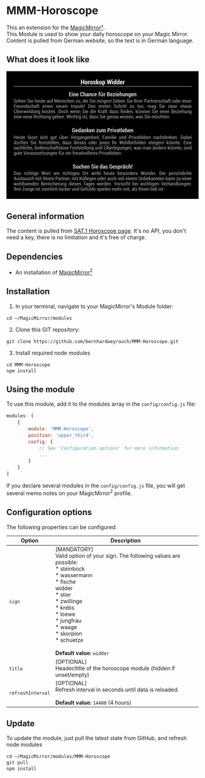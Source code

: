 # MMM-Horoscope
This an extension for the [MagicMirror²](https://magicmirror.builders/).
<br>This Module is used to show your daily horoscope on your Magic Mirror.
<br>Content is pulled from German website, so the text is in German language.

## What does it look like
![](MMM-Horoscope.jpg)

## General information
The content is pulled from [SAT.1 Horoscope page](https://www.sat1.de/ratgeber/horoskop/tageshoroskop).
It's no API, you don't need a key, there is no limitation and it's free of charge.

## Dependencies
  * An installation of [MagicMirror<sup>2</sup>](https://github.com/MichMich/MagicMirror)

## Installation
1. In your terminal, navigate to your MagicMirror's Module folder:
````
cd ~/MagicMirror/modules
````

2. Clone this GIT repository:
````
git clone https://github.com/bernhardweyrauch/MMM-Horoscope.git
````

3. Install required node modules
````
cd MMM-Horoscope
npm install
````

## Using the module
To use this module, add it to the modules array in the `config/config.js` file:
````javascript
modules: [
    {
        module: 'MMM-Horoscope',
        position: 'upper_third',
        config: {
            // See 'Configuration options' for more information.
            ...
        }
    }
]
````
If you declare several modules in the `config/config.js` file, you will get several memo notes on your MagicMirror<sup>2</sup> profile.

## Configuration options
The following properties can be configured:

| Option                     | Description
| -------------------------- | -----------
| `sign`                 | [MANDATORY]<br>Valid option of your sign. The following values are possible:<br>* steinbock<br>* wassermann<br>* fische<br> widder<br>* stier<br>* zwillinge<br>* krebs<br>* loewe<br>* jungfrau<br>* waage<br>* skorpion<br>* schuetze<br><br> **Default value:** `widder`
| `title`                | [OPTIONAL]<br>Header/title of the horoscope module (hidden if unset/empty)
| `refreshInterval`      | [OPTIONAL]<br>Refresh interval in seconds until data is reloaded.<br><br> **Default value:** `14400` (4 hours)


## Update
To update the module, just pull the latest state from GitHub, and refresh node modules
````
cd ~/MagicMirror/modules/MMM-Horoscope
git pull
npm install
````
